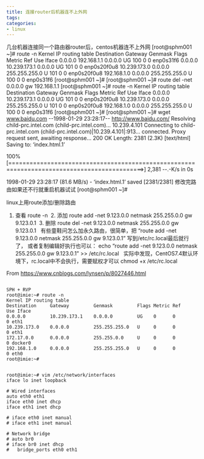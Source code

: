 ```yaml
---
title: 连接router后机器连不上外网
tags: 
categories:
- linux
---
```

几台机器连接同一个路由器router后，centos机器连不上外网
[root@sphm001 ~]# route -n
Kernel IP routing table
Destination     Gateway         Genmask         Flags Metric Ref    Use Iface
0.0.0.0         192.168.1.1    0.0.0.0         UG    100    0        0 enp0s31f6
0.0.0.0         10.239.173.1    0.0.0.0         UG    101    0        0 enp0s20f0u8
10.239.173.0    0.0.0.0         255.255.255.0   U     101    0        0 enp0s20f0u8
192.168.1.0     0.0.0.0         255.255.255.0   U     100    0        0 enp0s31f6
[root@sphm001 ~]#
[root@sphm001 ~]# route del -net 0.0.0.0 gw 192.168.1.1
[root@sphm001 ~]# route -n
Kernel IP routing table
Destination     Gateway         Genmask         Flags Metric Ref    Use Iface
0.0.0.0         10.239.173.1    0.0.0.0         UG    101    0        0 enp0s20f0u8
10.239.173.0    0.0.0.0         255.255.255.0   U     101    0        0 enp0s20f0u8
192.168.1.0     0.0.0.0         255.255.255.0   U     100    0        0 enp0s31f6
[root@sphm001 ~]#
[root@sphm001 ~]# wget www.baidu.com
--1998-01-29 23:28:17--  http://www.baidu.com/
Resolving child-prc.intel.com (child-prc.intel.com)... 10.239.4.101
Connecting to child-prc.intel.com (child-prc.intel.com)|10.239.4.101|:913... connected.
Proxy request sent, awaiting response... 200 OK
Length: 2381 (2.3K) [text/html]
Saving to: ‘index.html.1’

100%[============================================================================================>] 2,381       --.-K/s   in 0s

1998-01-29 23:28:17 (81.6 MB/s) - ‘index.html.1’ saved [2381/2381]
修改完路由如果还不行就重启机器试试
[root@sphm001 ~]#


linux上用route添加/删除路由
1. 查看
route -n
 2. 添加
route add -net 9.123.0.0 netmask 255.255.0.0 gw 9.123.0.1
 3. 删除
route del -net 9.123.0.0 netmask 255.255.0.0 gw 9.123.0.1
 
有些童鞋问怎么加永久路由，很简单，把 “route add -net 9.123.0.0 netmask 255.255.0.0 gw 9.123.0.1” 写到/etc/rc.local最后就行了，
或者复制编辑好执行也可以：
echo “route add -net 9.123.0.0 netmask 255.255.0.0 gw 9.123.0.1” >> /etc/rc.local
 
实际中发现，CentOS7.4默认环境下，rc.local中不会执行，需要赋权才可以
chmod +x /etc/rc.local

From <https://www.cnblogs.com/lynsen/p/8027446.html> 


~~~~~~~~~~~~~~~~~~~~~~~~~~~~~~~~~~~~~~~~~~~~~~~~~~~~~~~~~~~~~~~~~~~~
~~~~~~~~~~~~~~~~~~~~~~~~~~~~~~~~~~~~~~~~~~~~~~~~~~~~~~~~~~~~~~~~~~~~~~
~~~~~~~~~~~~~~~~~~~~~~~~~~~~~~~~~~~~~~~~~~~~~~~~~~~~~~~~~~~~~~~~~~~~~~~~~~~~~~~~~~~~~~~~~~~~~~~~~~~~~
SPH + RVP
root@imie:~# route -n
Kernel IP routing table
Destination     Gateway         Genmask         Flags Metric Ref    Use Iface
0.0.0.0         10.239.173.1    0.0.0.0         UG    0      0        0 eth1
10.239.173.0    0.0.0.0         255.255.255.0   U     0      0        0 eth1
172.17.0.0      0.0.0.0         255.255.0.0     U     0      0        0 docker0
192.168.1.0     0.0.0.0         255.255.255.0   U     0      0        0 eth0
root@imie:~#


root@imie:~# vim /etc/network/interfaces
iface lo inet loopback

# Wired interfaces
auto eth0 eth1
iface eth0 inet dhcp
iface eth1 inet dhcp

# iface eth0 inet manual
# iface eth1 inet manual

# Network bridge
# auto br0
# iface br0 inet dhcp
#   bridge_ports eth0 eth1
